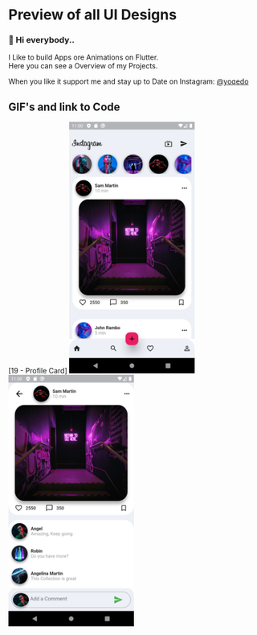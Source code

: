 ﻿# Preview of all UI Designs
 
### 👋 Hi everybody..

I Like to build Apps ore Animations on Flutter.<br/>
Here you can see a Overview of my Projects. <br/>

When you like it support me and stay up to Date on Instagram: [@yoqedo](https://www.instagram.com/yoqedo/)

## GIF's and link to Code

[19 - Profile Card]
 <img src="flutter_insta/instagram/assets/images/png1.png" width="250"> <img src="flutter_insta/instagram/assets/images/png2.png" width="250">
